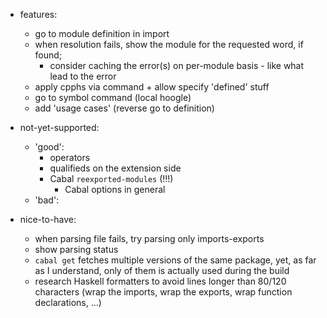 - features:
  - go to module definition in import
  - when resolution fails, show the module for the requested word, if found;
    - consider caching the error(s) on per-module basis - like what lead to the error
  - apply cpphs via command + allow specify 'defined' stuff
  - go to symbol command (local hoogle)
  - add 'usage cases' (reverse go to definition)

- not-yet-supported:
  - 'good':
    - operators
    - qualifieds on the extension side
    - Cabal `reexported-modules` (!!!)
      - Cabal options in general
  - 'bad':

- nice-to-have:
  - when parsing file fails, try parsing only imports-exports
  - show parsing status
  - `cabal get` fetches multiple versions of the same package, yet, as far as I understand, only of them is actually used during the build
  - research Haskell formatters to avoid lines longer than 80/120 characters (wrap the imports, wrap the exports, wrap function declarations, ...)